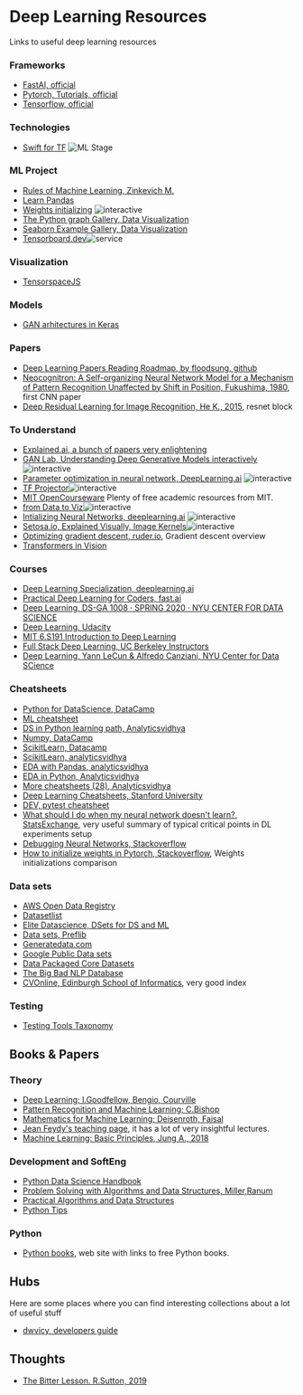 # Deep Learning Resources
Links to useful deep learning resources

### Frameworks
* [FastAI, official](https://course.fast.ai/)
* [Pytorch, Tutorials, official](https://pytorch.org/tutorials/)
* [Tensorflow, official](https://www.tensorflow.org/learn)

### Technologies
* [Swift for TF](https://colab.research.google.com/github/zaidalyafeai/Notebooks/blob/master/TF_Swift.ipynb#scrollTo=Snub2EZdCKKb) ![ML Stage](https://img.shields.io/badge/-Colab-yellow.svg?style=popout&logo=https://colab.research.google.com/img/colab_favicon_256px.png)

### ML Project

* [Rules of Machine Learning, Zinkevich M.](https://developers.google.com/machine-learning/guides/rules-of-ml)
* [Learn Pandas](https://bitbucket.org/hrojas/learn-pandas/src/master/)
* [Weights initializing](http://www.deeplearning.ai/ai-notes/initialization/#utm_source=social&utm_medium=linkedin&utm_campaign=AINotesInitializationDiscussion1)
![interactive](https://img.shields.io/badge/-interactive-blue.svg?style=popout&logo)
* [The Python graph Gallery, Data Visualization](https://python-graph-gallery.com/all-charts/)
* [Seaborn Example Gallery, Data Visualization](https://seaborn.pydata.org/examples/index.html)
* [Tensorboard.dev](https://tensorboard.dev/)![service](https://img.shields.io/badge/-service-yellowgreen.svg?style=popout&logo)

### Visualization

* [TensorspaceJS](https://github.com/tensorspace-team/tensorspace)

### Models
* [GAN arhitectures in Keras](https://github.com/eriklindernoren/Keras-GAN)

### Papers
* [Deep Learning Papers Reading Roadmap, by floodsung, github](https://github.com/floodsung/Deep-Learning-Papers-Reading-Roadmap)
* [Neocognitron: A Self-organizing Neural Network Model
for a Mechanism of Pattern Recognition
Unaffected by Shift in Position, Fukushima, 1980](https://www.cs.princeton.edu/courses/archive/spr08/cos598B/Readings/Fukushima1980.pdf), first CNN paper
* [Deep Residual Learning for Image Recognition, He K., 2015](https://arxiv.org/pdf/1512.03385.pdf), resnet block


### To Understand
* [Explained.ai, a bunch of papers very enlightening](https://explained.ai/)
* [GAN Lab, Understanding Deep Generative Models interactively](https://poloclub.github.io/ganlab/)![interactive](https://img.shields.io/badge/-interactive-blue.svg?style=popout&logo)
* [Parameter optimization in neural network, DeepLearning.ai](https://www.deeplearning.ai/ai-notes/optimization/?utm_source=social&utm_medium=linkedin&utm_campaign=BlogAINotesOptimizationAugust272019)
![interactive](https://img.shields.io/badge/-interactive-blue.svg?style=popout&logo)
* [TF Projector](https://projector.tensorflow.org/)![interactive](https://img.shields.io/badge/-interactive-blue.svg?style=popout&logo)
* [MIT OpenCourseware](https://ocw.mit.edu/courses/?fbclid=IwAR2RAv1QjpnoQgkZjFLPgu8BCGK0ZsuEWaB76YQz53_eH_IPiYj1s1As5gA) Plenty of free academic resources from MIT.
* [from Data to Viz](https://www.data-to-viz.com/#explore)![interactive](https://img.shields.io/badge/-interactive-blue.svg?style=popout&logo)
* [Intializing Neural Networks, deeplearning.ai](http://www.deeplearning.ai/ai-notes/initialization/) ![interactive](https://img.shields.io/badge/-interactive-blue.svg?style=popout&logo)
* [Setosa.io, Explained Visually, Image Kernels](http://setosa.io/ev/image-kernels/)![interactive](https://img.shields.io/badge/-interactive-blue.svg?style=popout&logo)
* [Optimizing gradient descent, ruder.io](https://ruder.io/optimizing-gradient-descent/), Gradient descent overview
* [Transformers in Vision](https://iaml-it.github.io/posts/2021-04-28-transformers-in-vision/)

### Courses
* [Deep Learning Specialization, deeplearning.ai](https://www.deeplearning.ai/deep-learning-specialization/)
* [Practical Deep Learning for Coders, fast.ai](https://course.fast.ai/)
* [Deep Learning, DS-GA 1008 · SPRING 2020 · NYU CENTER FOR DATA SCIENCE](https://atcold.github.io/pytorch-Deep-Learning/)
* [Deep Learning, Udacity](https://www.udacity.com/course/deep-learning-nanodegree--nd101)
* [MIT 6.S191 Introduction to Deep Learning](http://introtodeeplearning.com/)
* [Full Stack Deep Learning, UC Berkeley Instructors](https://fullstackdeeplearning.com/)
* [Deep Learning, Yann LeCun & Alfredo Canziani, NYU Center for Data SCience](https://atcold.github.io/pytorch-Deep-Learning/)

### Cheatsheets
* [Python for DataScience, DataCamp](https://s3.amazonaws.com/assets.datacamp.com/blog_assets/PythonForDataScience.pdf)
* [ML cheatsheet](https://ml-cheatsheet.readthedocs.io/en/latest/index.html)
* [DS in Python learning path, Analyticsvidhya](https://www.analyticsvidhya.com/blog/2015/05/infographic-quick-guide-learn-python-data-science/)
* [Numpy, DataCamp](https://s3.amazonaws.com/assets.datacamp.com/blog_assets/Numpy_Python_Cheat_Sheet.pdf)
* [ScikitLearn, Datacamp](https://datacamp-community-prod.s3.amazonaws.com/5433fa18-9f43-44cc-b228-74672efcd116)
* [ScikitLearn, analyticsvidhya](https://www.analyticsvidhya.com/infographics/Scikit-Learn-Infographic.pdf)
* [EDA with Pandas, analyticsvidhya](https://www.analyticsvidhya.com/blog/2015/07/11-steps-perform-data-analysis-pandas-python/)
* [EDA in Python, Analyticsvidhya](https://www.analyticsvidhya.com/blog/2015/06/infographic-cheat-sheet-data-exploration-python/)
* [More cheatsheets (28), Analyticsvidhya](https://www.analyticsvidhya.com/blog/2017/02/top-28-cheat-sheets-for-machine-learning-data-science-probability-sql-big-data/)
* [Deep Learning Cheatsheets, Stanford University](https://stanford.edu/~shervine/teaching/cs-229/cheatsheet-deep-learning)
* [DEV, pytest cheatsheet](https://gist.github.com/kwmiebach/3fd49612ef7a52b5ce3a)
* [What should I do when my neural network doesn't learn?, StatsExchange](https://stats.stackexchange.com/questions/352036/what-should-i-do-when-my-neural-network-doesnt-learn), very useful summary of typical critical points in DL experiments setup
* [Debugging Neural Networks, Stackoverflow](https://stackoverflow.com/questions/41488279/neural-network-always-predicts-the-same-class)
* [How to initialize weights in Pytorch, Stackoverflow](https://stackoverflow.com/questions/49433936/how-to-initialize-weights-in-pytorch), Weights initializations comparison

### Data sets
 * [AWS Open Data Registry](https://registry.opendata.aws/)
 * [Datasetlist](https://www.datasetlist.com/)
 * [Elite Datascience, DSets for DS and ML](https://elitedatascience.com/datasets)
 * [Data sets, Preflib](http://www.preflib.org/data/)
 * [Generatedata.com](https://www.generatedata.com/)
 * [Google Public Data sets](https://cloud.google.com/public-datasets/)
 * [Data Packaged Core Datasets](https://github.com/datasets)
 * [The Big Bad NLP Database](https://quantumstat.com/dataset/dataset.html?utm_campaign=NLP%20News&utm_medium=email&utm_source=Revue%20newsletter)
 * [CVOnline, Edinburgh School of Informatics](http://homepages.inf.ed.ac.uk/rbf/CVonline/Imagedbase.htm), very good index

### Testing
* [Testing Tools Taxonomy](https://wiki.python.org/moin/PythonTestingToolsTaxonomy)


## Books & Papers

### Theory
* [Deep Learning; I.Goodfellow, Bengio, Courville](https://www.deeplearningbook.org/)
* [Pattern Recognition and Machine Learning; C.Bishop](http://users.isr.ist.utl.pt/~wurmd/Livros/school/Bishop%20-%20Pattern%20Recognition%20And%20Machine%20Learning%20-%20Springer%20%202006.pdf)
* [Mathematics for Machine Learning; Deisenroth, Faisal](https://mml-book.github.io/book/mml-book.pdf)
* [Jean Feydy's teaching page](https://www.math.ens.fr/~feydy/Teaching/index.html), it has a lot of very insightful lectures.
* [Machine Learning: Basic Principles, Jung A., 2018](https://arxiv.org/abs/1805.05052)

### Development and SoftEng
* [Python Data Science Handbook](https://jakevdp.github.io/PythonDataScienceHandbook/)
* [Problem Solving with Algorithms and
Data Structures, Miller,Ranum](https://www.cs.auckland.ac.nz/compsci105s1c/resources/ProblemSolvingwithAlgorithmsandDataStructures.pdf)
* [Practical Algorithms and Data Structures](https://bradfieldcs.com/algos/)
* [Python Tips](https://book.pythontips.com/en/latest/index.html)

### Python
* [Python books](https://pythonbooks.org/), web site with links to free Python books.

## Hubs
Here are some places where you can find interesting collections about a lot of useful stuff
* [dwvicy, developers guide](https://dwvicy.github.io/developers-guide/)

## Thoughts

* [The Bitter Lesson. R.Sutton, 2019](http://www.incompleteideas.net/IncIdeas/BitterLesson.html)

